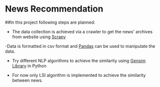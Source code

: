 # News Recommendation
##In this project following steps are planned:

- The data collection is achieved via a crawler to get the news' archives from website using [Scrapy](http://scrapy.org)

-Data is formatted in csv format and [Pandas](http://pandas.pydata.org/pandas-docs/version/0.15.2/io.html) can be used to manipulate the data.

- Try different NLP algorithms to achieve the similarity using [Gensim Library](https://radimrehurek.com/gensim/index.html) in Python

- For now only LSI algorithm is implemented to achieve the similarity between news.  


